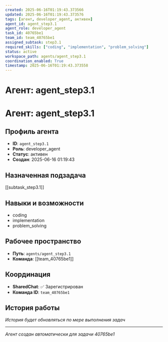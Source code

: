 ```yaml
---
created: 2025-06-16T01:19:43.373566
updated: 2025-06-16T01:19:43.373576
tags: [агент, developer_agent, активен]
agent_id: agent_step3.1
agent_role: developer_agent
task_id: 40765be1
team_id: team_40765be1
assigned_subtask: step3.1
required_skills: ["coding", "implementation", "problem_solving"]
status: active
workspace_path: agents/agent_step3.1
coordination_enabled: True
timestamp: 2025-06-16T01:19:43.373558
---
```


# Агент: agent_step3.1

# Агент: agent_step3.1

## Профиль агента

- **ID**: `agent_step3.1`
- **Роль**: developer_agent
- **Статус**: активен
- **Создан**: 2025-06-16 01:19:43

## Назначенная подзадача

[[subtask_step3.1]]

## Навыки и возможности

- coding
- implementation
- problem_solving

## Рабочее пространство

- **Путь**: `agents/agent_step3.1`
- **Команда**: [[team_40765be1]]

## Координация

- **SharedChat**: ✅ Зарегистрирован
- **Команда ID**: `team_40765be1`

## История работы

*История будет обновляться по мере выполнения задач*

---
*Агент создан автоматически для задачи 40765be1*
